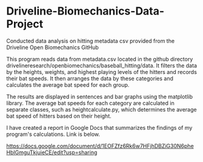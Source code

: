 # Driveline-Biomechanics-Data-Project
Conducted data analysis on hitting metadata csv provided from the Driveline Open Biomechanics GitHub

This program reads data from metadata.csv located in the github directory drivelineresearch/openbiomechanics/baseball_hitting/data. It filters the data by the heights, weights, and highest playing levels of the hitters and records their bat speeds. It then arranges the data by these categories and calculates the average bat speed for each group. 

The results are displayed in sentences and bar graphs using the matplotlib library. The average bat speeds for each category are calculated in separate classes, such as heightcalculate.py, which determines the average bat speed of hitters based on their height. 

I have created a report in Google Docs that summarizes the findings of my program's calculations. Link is below. 

https://docs.google.com/document/d/1EOFZfz6Rk6w7HFjhDBZiG30N6pheHbIGmguTkjuieCE/edit?usp=sharing 
